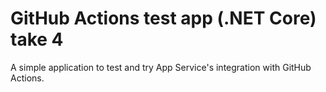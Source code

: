 # GitHub Actions test app (.NET Core) take 4

A simple application to test and try App Service's integration with GitHub Actions.
